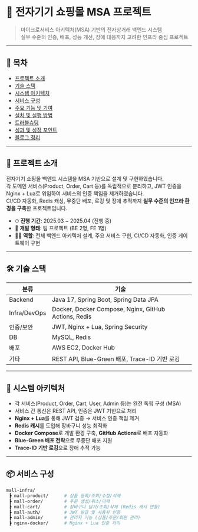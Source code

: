 # 🛒 전자기기 쇼핑몰 MSA 프로젝트

> 마이크로서비스 아키텍처(MSA) 기반의 전자상거래 백엔드 시스템  
> 실무 수준의 인증, 배포, 성능 개선, 장애 대응까지 고려한 인프라 중심 프로젝트

---

## 📌 목차

- [프로젝트 소개](#프로젝트-소개)
- [기술 스택](#기술-스택)
- [시스템 아키텍처](#시스템-아키텍처)
- [서비스 구성](#서비스-구성)
- [주요 기능 및 기여](#주요-기능-및-기여)
- [설치 및 실행 방법](#설치-및-실행-방법)
- [트러블슈팅](#트러블슈팅)
- [성과 및 성장 포인트](#성과-및-성장-포인트)
- [블로그 정리](#블로그-정리)

---

## 📖 프로젝트 소개

전자기기 쇼핑몰 백엔드 시스템을 MSA 기반으로 설계 및 구현하였습니다.  
각 도메인 서비스(Product, Order, Cart 등)를 독립적으로 분리하고, JWT 인증을 Nginx + Lua로 위임하여 서비스의 인증 책임을 제거하였습니다.  
CI/CD 자동화, Redis 캐싱, 무중단 배포, 로깅 및 장애 추적까지 **실무 수준의 인프라 환경을 구축**한 프로젝트입니다.

- ⏱ **진행 기간**: 2025.03 ~ 2025.04 (진행 중)
- 👥 **개발 형태**: 팀 프로젝트 (BE 2명, FE 1명)
- 🧑‍💻 **역할**: 전체 백엔드 아키텍처 설계, 주요 서비스 구현, CI/CD 자동화, 인증 게이트웨이 구현

---

## 🛠 기술 스택

| 분류        | 기술 |
|-------------|------|
| Backend     | Java 17, Spring Boot, Spring Data JPA |
| Infra/DevOps| Docker, Docker Compose, Nginx, GitHub Actions, Redis |
| 인증/보안   | JWT, Nginx + Lua, Spring Security |
| DB          | MySQL, Redis |
| 배포        | AWS EC2, Docker Hub |
| 기타        | REST API, Blue-Green 배포, Trace-ID 기반 로깅 |

---

## 🧱 시스템 아키텍처

- 각 서비스(Product, Order, Cart, User, Admin 등)는 완전 독립 구성 (MSA)
- 서비스 간 통신은 REST API, 인증은 JWT 기반으로 처리
- **Nginx + Lua**를 통해 JWT 검증 → 서비스 인증 책임 제거
- **Redis 캐시**를 도입해 장바구니 성능 최적화
- **Docker Compose**로 개발 환경 구축, **GitHub Actions**로 배포 자동화
- **Blue-Green 배포 전략**으로 무중단 배포 지원
- **Trace-ID 기반 로깅**으로 장애 추적 가능

---

## 📦 서비스 구성

```bash
mall-infra/
 ┣ mall-product/      # 상품 등록/조회/수정/삭제
 ┣ mall-order/        # 주문 생성/취소/이력
 ┣ mall-cart/         # 장바구니 담기/조회/삭제 (Redis 캐시 연동)
 ┣ mall-auth/         # JWT 발급 및 사용자 인증
 ┣ mall-admin/        # 관리자 기능 (상품/주문/회원 관리)
 ┣ nginx-docker/      # Nginx + Lua 인증 처리
